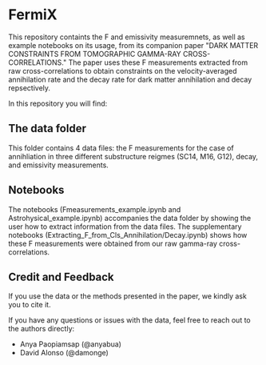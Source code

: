 # FermiX

This repository containts the F and emissivity measuremnets, as well as example notebooks on its usage, from its companion paper "DARK MATTER CONSTRAINTS FROM TOMOGRAPHIC GAMMA-RAY CROSS-CORRELATIONS." The paper uses these F measurements extracted from raw cross-correlations to obtain constraints on the velocity-averaged annihilation rate and the decay rate for dark matter annihilation and decay repsectively. 

In this repository you will find: 

## The data folder
This folder contains 4 data files: the F measurements for the case of annihliation in three different substructure reigmes (SC14, M16, G12), decay, and emissivity measurements.

## Notebooks
The notebooks (Fmeasurements_example.ipynb and Astrohysical_example.ipynb) accompanies the data folder by showing the user how to extract information from the data files. The supplementary notebooks (Extracting_F_from_Cls_Annihilation/Decay.ipynb) shows how these F measurements were obtained from our raw gamma-ray cross-correlations.

## Credit and Feedback 
If you use the data or the methods presented in the paper, we kindly ask you to cite it. 


If you have any questions or issues with the data, feel free to reach out to the authors directly: 
  * Anya Paopiamsap (@anyabua)
  * David Alonso (@damonge)

